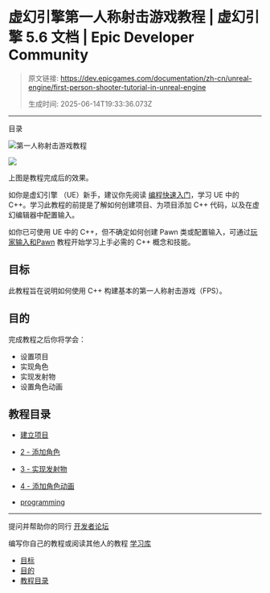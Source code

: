 # 虚幻引擎第一人称射击游戏教程 | 虚幻引擎 5.6 文档 | Epic Developer Community

> 原文链接: https://dev.epicgames.com/documentation/zh-cn/unreal-engine/first-person-shooter-tutorial-in-unreal-engine
> 
> 生成时间: 2025-06-14T19:33:36.073Z

---

目录

![第一人称射击游戏教程](https://dev.epicgames.com/community/api/documentation/image/2ee0066e-6495-401f-92f2-7a71c696180c?resizing_type=fill&width=1920&height=335)

![](https://d1iv7db44yhgxn.cloudfront.net/documentation/images/ace391da-677f-45ca-ad80-a72903009a2d/fps-final-result.gif)

上图是教程完成后的效果。

如你是虚幻引擎 （UE）新手，建议你先阅读 [编程快速入门](/documentation/zh-cn/unreal-engine/unreal-engine-cpp-quick-start)，学习 UE 中的 C++。学习此教程的前提是了解如何创建项目、为项目添加 C++ 代码，以及在虚幻编辑器中配置输入。

如你已可使用 UE 中的 C++，但不确定如何创建 Pawn 类或配置输入，可通过[玩家输入和Pawn](/documentation/zh-cn/unreal-engine/quick-start-guide-to-player-input-in-unreal-engine-cpp) 教程开始学习上手必需的 C++ 概念和技能。

## 目标

此教程旨在说明如何使用 C++ 构建基本的第一人称射击游戏（FPS）。

## 目的

完成教程之后你将学会：

-   设置项目
-   实现角色
-   实现发射物
-   设置角色动画

## 教程目录

-   [建立项目](/documentation/zh-cn/unreal-engine/setting-up-your-project-in-unreal-engine)
-   [2 - 添加角色](/documentation/zh-cn/unreal-engine/implementing-your-character-in-unreal-engine)
-   [3 - 实现发射物](/documentation/zh-cn/unreal-engine/implementing-projectiles-in-unreal-engine)
-   [4 - 添加角色动画](/documentation/zh-cn/unreal-engine/adding-character-animation-in-unreal-engine)

-   [programming](https://dev.epicgames.com/community/search?query=programming)

* * *

提问并帮助你的同行 [开发者论坛](https://forums.unrealengine.com/categories?tag=unreal-engine)

编写你自己的教程或阅读其他人的教程 [学习库](https://dev.epicgames.com/community/unreal-engine/learning)

-   [目标](/documentation/zh-cn/unreal-engine/first-person-shooter-tutorial-in-unreal-engine#%E7%9B%AE%E6%A0%87)
-   [目的](/documentation/zh-cn/unreal-engine/first-person-shooter-tutorial-in-unreal-engine#%E7%9B%AE%E7%9A%84)
-   [教程目录](/documentation/zh-cn/unreal-engine/first-person-shooter-tutorial-in-unreal-engine#%E6%95%99%E7%A8%8B%E7%9B%AE%E5%BD%95)